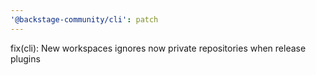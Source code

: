 ```yaml
---
'@backstage-community/cli': patch
---
```


fix(cli): New workspaces ignores now private repositories when release plugins
